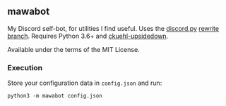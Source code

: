 ## mawabot
My Discord self-bot, for utilities I find useful.
Uses the [discord.py](https://github.com/Rapptz/discord.py) [rewrite branch](https://discordpy.readthedocs.io/en/rewrite/api.html).
Requires Python 3.6+ and [ckuehl-upsidedown](https://pypi.python.org/pypi/ckuehl-upsidedown).

Available under the terms of the MIT License.

### Execution
Store your configuration data in `config.json` and run:
```
python3 -m mawabot config.json
```

